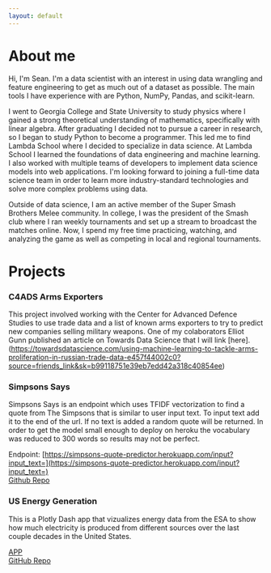 ```yaml
---
layout: default
---
```


# About me

Hi, I'm Sean. I'm a data scientist with an interest in using data wrangling and feature engineering to get as much out of a dataset as possible. The main tools I have experience with are Python, NumPy, Pandas, and scikit-learn.

I went to Georgia College and State University to study physics where I gained a strong theoretical understanding of mathematics, specifically with linear algebra. After graduating I decided not to pursue a career in research, so I began to study Python to become a programmer. This led me to find Lambda School where I decided to specialize in data science. At Lambda School I learned the foundations of data engineering and machine learning. I also worked with multiple teams of developers to implement data science models into web applications. I'm looking forward to joining a full-time data science team in order to learn more industry-standard technologies and solve more complex problems using data. 

Outside of data science, I am an active member of the Super Smash Brothers Melee community. In college, I was the president of the Smash club where I ran weekly tournaments and set up a stream to broadcast the matches online. Now, I spend my free time practicing, watching, and analyzing the game as well as competing in local and regional tournaments.

# Projects
### C4ADS Arms Exporters

This project involved working with the Center for Advanced Defence Studies to use trade data and a list of known arms exporters to try to predict new companies selling military weapons. One of my colaborators Elliot Gunn published an article on Towards Data Science that I will link [here].(https://towardsdatascience.com/using-machine-learning-to-tackle-arms-proliferation-in-russian-trade-data-e457f44002c0?source=friends_link&sk=b99118751e39eb7edd42a318c40854ee)

### Simpsons Says

Simpsons Says is an endpoint which uses TFIDF vectorization to find a quote from The Simpsons that is similar to user input text. To input text add it to the end of the url. If no text is added a random quote will be returned. In order to get the model small enough to deploy on heroku the vocabulary was reduced to 300 words so results may not be perfect.

Endpoint: [https://simpsons-quote-predictor.herokuapp.com/input?input_text=](https://simpsons-quote-predictor.herokuapp.com/input?input_text=)  
[Github Repo](https://us-energy-generation.herokuapp.com)



### US Energy Generation

This is a Plotly Dash app that vizualizes energy data from the ESA to show how much electricity is produced from different sources over the last couple decades in the United States.

[APP](https://us-energy-generation.herokuapp.com)  
[GitHub Repo](https://github.com/SeanAntosiak/US-Energy-Generation)


